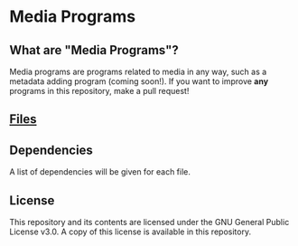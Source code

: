 # Media Programs
## What are "Media Programs"?
Media programs are programs related to media in any way, such as a metadata adding program (coming soon!). If you want to improve **any** programs in this repository, make a pull request!

## [Files](https://github.com/hkamran80/media_programs/wiki/Files)

## Dependencies
A list of dependencies will be given for each file.

## License
This repository and its contents are licensed under the GNU General Public License v3.0. A copy of this license is available in this repository.
